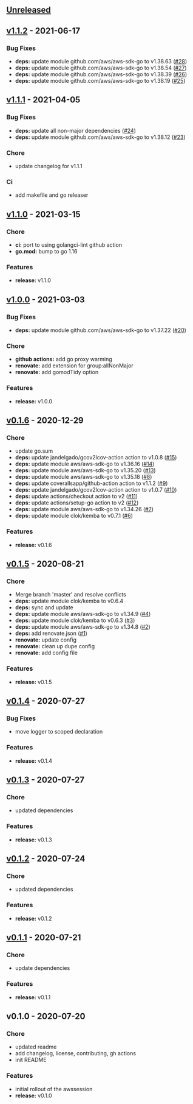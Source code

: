 <a name="unreleased"></a>
## [Unreleased]


<a name="v1.1.2"></a>
## [v1.1.2] - 2021-06-17
### Bug Fixes
- **deps:** update module github.com/aws/aws-sdk-go to v1.38.63 ([#28](https://github.com/clok/awssession/issues/28))
- **deps:** update module github.com/aws/aws-sdk-go to v1.38.54 ([#27](https://github.com/clok/awssession/issues/27))
- **deps:** update module github.com/aws/aws-sdk-go to v1.38.39 ([#26](https://github.com/clok/awssession/issues/26))
- **deps:** update module github.com/aws/aws-sdk-go to v1.38.19 ([#25](https://github.com/clok/awssession/issues/25))


<a name="v1.1.1"></a>
## [v1.1.1] - 2021-04-05
### Bug Fixes
- **deps:** update all non-major dependencies ([#24](https://github.com/clok/awssession/issues/24))
- **deps:** update module github.com/aws/aws-sdk-go to v1.38.12 ([#23](https://github.com/clok/awssession/issues/23))

### Chore
- update changelog for v1.1.1

### Ci
- add makefile and go releaser


<a name="v1.1.0"></a>
## [v1.1.0] - 2021-03-15
### Chore
- **ci:** port to using golangci-lint github action
- **go.mod:** bump to go 1.16

### Features
- **release:** v1.1.0


<a name="v1.0.0"></a>
## [v1.0.0] - 2021-03-03
### Bug Fixes
- **deps:** update module github.com/aws/aws-sdk-go to v1.37.22 ([#20](https://github.com/clok/awssession/issues/20))

### Chore
- **github actions:** add go proxy warming
- **renovate:** add extension for group:allNonMajor
- **renovate:** add gomodTidy option

### Features
- **release:** v1.0.0


<a name="v0.1.6"></a>
## [v0.1.6] - 2020-12-29
### Chore
- update go.sum
- **deps:** update jandelgado/gcov2lcov-action action to v1.0.8 ([#15](https://github.com/clok/awssession/issues/15))
- **deps:** update module aws/aws-sdk-go to v1.36.16 ([#14](https://github.com/clok/awssession/issues/14))
- **deps:** update module aws/aws-sdk-go to v1.35.20 ([#13](https://github.com/clok/awssession/issues/13))
- **deps:** update module aws/aws-sdk-go to v1.35.18 ([#8](https://github.com/clok/awssession/issues/8))
- **deps:** update coverallsapp/github-action action to v1.1.2 ([#9](https://github.com/clok/awssession/issues/9))
- **deps:** update jandelgado/gcov2lcov-action action to v1.0.7 ([#10](https://github.com/clok/awssession/issues/10))
- **deps:** update actions/checkout action to v2 ([#11](https://github.com/clok/awssession/issues/11))
- **deps:** update actions/setup-go action to v2 ([#12](https://github.com/clok/awssession/issues/12))
- **deps:** update module aws/aws-sdk-go to v1.34.26 ([#7](https://github.com/clok/awssession/issues/7))
- **deps:** update module clok/kemba to v0.7.1 ([#6](https://github.com/clok/awssession/issues/6))

### Features
- **release:** v0.1.6


<a name="v0.1.5"></a>
## [v0.1.5] - 2020-08-21
### Chore
- Merge branch 'master' and resolve conflicts
- **deps:** update module clok/kemba to v0.6.4
- **deps:** sync and update
- **deps:** update module aws/aws-sdk-go to v1.34.9 ([#4](https://github.com/clok/awssession/issues/4))
- **deps:** update module clok/kemba to v0.6.3 ([#3](https://github.com/clok/awssession/issues/3))
- **deps:** update module aws/aws-sdk-go to v1.34.8 ([#2](https://github.com/clok/awssession/issues/2))
- **deps:** add renovate.json ([#1](https://github.com/clok/awssession/issues/1))
- **renovate:** update config
- **renovate:** clean up dupe config
- **renovate:** add config file

### Features
- **release:** v0.1.5


<a name="v0.1.4"></a>
## [v0.1.4] - 2020-07-27
### Bug Fixes
- move logger to scoped declaration

### Features
- **release:** v0.1.4


<a name="v0.1.3"></a>
## [v0.1.3] - 2020-07-27
### Chore
- updated dependencies

### Features
- **release:** v0.1.3


<a name="v0.1.2"></a>
## [v0.1.2] - 2020-07-24
### Chore
- updated dependencies

### Features
- **release:** v0.1.2


<a name="v0.1.1"></a>
## [v0.1.1] - 2020-07-21
### Chore
- update dependencies

### Features
- **release:** v0.1.1


<a name="v0.1.0"></a>
## v0.1.0 - 2020-07-20
### Chore
- updated readme
- add changelog, license, contributing, gh actions
- init README

### Features
- initial rollout of the awssession
- **release:** v0.1.0


[Unreleased]: https://github.com/clok/awssession/compare/v1.1.2...HEAD
[v1.1.2]: https://github.com/clok/awssession/compare/v1.1.1...v1.1.2
[v1.1.1]: https://github.com/clok/awssession/compare/v1.1.0...v1.1.1
[v1.1.0]: https://github.com/clok/awssession/compare/v1.0.0...v1.1.0
[v1.0.0]: https://github.com/clok/awssession/compare/v0.1.6...v1.0.0
[v0.1.6]: https://github.com/clok/awssession/compare/v0.1.5...v0.1.6
[v0.1.5]: https://github.com/clok/awssession/compare/v0.1.4...v0.1.5
[v0.1.4]: https://github.com/clok/awssession/compare/v0.1.3...v0.1.4
[v0.1.3]: https://github.com/clok/awssession/compare/v0.1.2...v0.1.3
[v0.1.2]: https://github.com/clok/awssession/compare/v0.1.1...v0.1.2
[v0.1.1]: https://github.com/clok/awssession/compare/v0.1.0...v0.1.1
